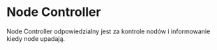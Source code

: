 # Node Controller
Node Controller odpowiedzialny jest za kontrole nodów i informowanie kiedy node upadają.